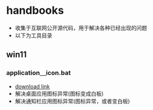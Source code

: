 # handbooks
- 收集于互联网公开源代码，用于解决各种已经出现的问题
- 以下为工具目录
## win11
### application＿icon.bat
+ [download link](https://github.com/lqfy-jhc/handbooks/blob/a99e4b80368f5587c74550afcaba2be052a91d94/%E8%B5%A211/application_icon.bat)
+ 解决桌面应用图标异常(图标变成白板)
+ 解决通知栏应用图标异常(图标异常，或者变白板)
